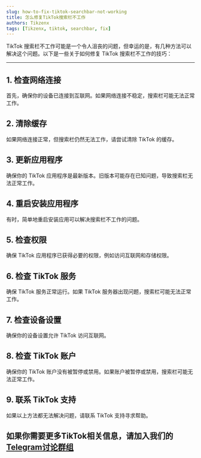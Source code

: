 ```yaml
---
slug: how-to-fix-tiktok-searchbar-not-working
title: 怎么修复TikTok搜索栏不工作
authors: Tikzenx
tags: [Tikzenx, tiktok, searchbar, fix]
---
```


TikTok 搜索栏不工作可能是一个令人沮丧的问题，但幸运的是，有几种方法可以解决这个问题。以下是一些关于如何修复 TikTok 搜索栏不工作的技巧：
<!--truncate-->
---

## 1. 检查网络连接

首先，确保你的设备已连接到互联网。如果网络连接不稳定，搜索栏可能无法正常工作。

## 2. 清除缓存

如果网络连接正常，但搜索栏仍然无法工作，请尝试清除 TikTok 的缓存。

## 3. 更新应用程序

确保你的 TikTok 应用程序是最新版本。旧版本可能存在已知问题，导致搜索栏无法正常工作。

## 4. 重启安装应用程序

有时，简单地重启安装应用可以解决搜索栏不工作的问题。

## 5. 检查权限

确保 TikTok 应用程序已获得必要的权限，例如访问互联网和存储权限。

## 6. 检查 TikTok 服务

确保 TikTok 服务正常运行。如果 TikTok 服务器出现问题，搜索栏可能无法正常工作。

## 7. 检查设备设置

确保你的设备设置允许 TikTok 访问互联网。

## 8. 检查 TikTok 账户

确保你的 TikTok 账户没有被暂停或禁用。如果账户被暂停或禁用，搜索栏可能无法正常工作。

## 9. 联系 TikTok 支持

如果以上方法都无法解决问题，请联系 TikTok 支持寻求帮助。

## 如果你需要更多TikTok相关信息，请加入我们的[Telegram讨论群组](https://t.me/fayelsyahmi)
